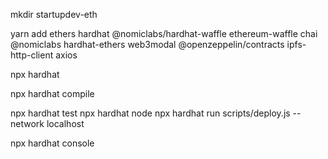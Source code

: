 mkdir startupdev-eth

yarn add ethers hardhat @nomiclabs/hardhat-waffle ethereum-waffle chai @nomiclabs hardhat-ethers web3modal @openzeppelin/contracts ipfs-http-client axios

npx hardhat

npx hardhat compile

npx hardhat test
npx hardhat node
npx hardhat run scripts/deploy.js --network localhost

npx hardhat console
